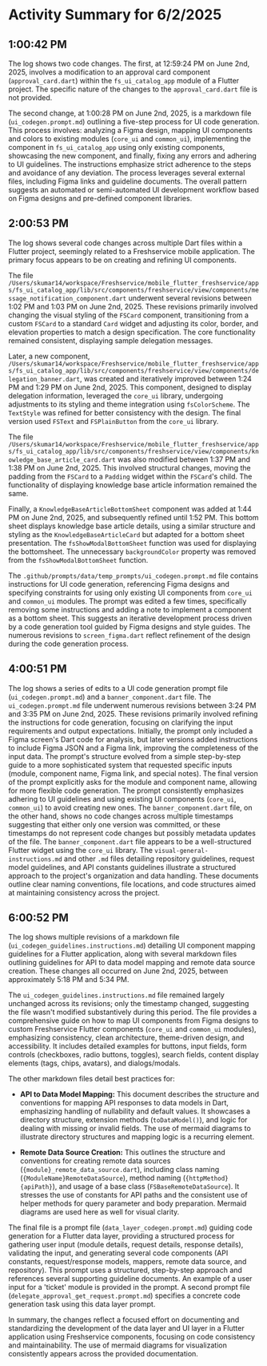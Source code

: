 # Activity Summary for 6/2/2025

## 1:00:42 PM
The log shows two code changes.  The first, at 12:59:24 PM on June 2nd, 2025, involves a modification to an approval card component (`approval_card.dart`) within the `fs_ui_catalog_app`  module of a Flutter project. The specific nature of the changes to the `approval_card.dart` file is not provided.

The second change, at 1:00:28 PM on June 2nd, 2025, is a markdown file (`ui_codegen.prompt.md`) outlining a five-step process for UI code generation.  This process involves:  analyzing a Figma design, mapping UI components and colors to existing modules (`core_ui` and `common_ui`), implementing the component in `fs_ui_catalog_app` using only existing components, showcasing the new component, and finally, fixing any errors and adhering to UI guidelines.  The instructions emphasize strict adherence to the steps and avoidance of any deviation.  The process leverages several external files, including Figma links and guideline documents.  The overall pattern suggests an automated or semi-automated UI development workflow based on Figma designs and pre-defined component libraries.


## 2:00:53 PM
The log shows several code changes across multiple Dart files within a Flutter project, seemingly related to a Freshservice mobile application.  The primary focus appears to be on creating and refining UI components.

The file `/Users/skumar14/workspace/Freshservice/mobile_flutter_freshservice/apps/fs_ui_catalog_app/lib/src/components/freshservice/view/components/message_notification_component.dart` underwent several revisions between 1:02 PM and 1:03 PM on June 2nd, 2025. These revisions primarily involved changing the visual styling of the `FSCard` component, transitioning from a custom `FSCard` to a standard `Card` widget and adjusting its color, border, and elevation properties to match a design specification.  The core functionality remained consistent, displaying sample delegation messages.

Later, a new component, `/Users/skumar14/workspace/Freshservice/mobile_flutter_freshservice/apps/fs_ui_catalog_app/lib/src/components/freshservice/view/components/delegation_banner.dart`, was created and iteratively improved between 1:24 PM and 1:29 PM on June 2nd, 2025. This component, designed to display delegation information, leveraged the `core_ui` library, undergoing adjustments to its styling and theme integration using `fsColorScheme`.  The `TextStyle` was refined for better consistency with the design. The final version used `FSText` and `FSPlainButton` from the `core_ui` library.


The file `/Users/skumar14/workspace/Freshservice/mobile_flutter_freshservice/apps/fs_ui_catalog_app/lib/src/components/freshservice/view/components/knowledge_base_article_card.dart` was also modified between 1:37 PM and 1:38 PM on June 2nd, 2025.  This involved structural changes, moving the padding from the `FSCard` to a `Padding` widget within the `FSCard`'s child.  The functionality of displaying knowledge base article information remained the same.


Finally, a `KnowledgeBaseArticleBottomSheet` component was added at 1:44 PM on June 2nd, 2025, and subsequently refined until 1:52 PM.  This bottom sheet displays knowledge base article details, using a similar structure and styling as the `KnowledgeBaseArticleCard` but adapted for a bottom sheet presentation. The `fsShowModalBottomSheet` function was used for displaying the bottomsheet.  The unnecessary `backgroundColor` property was removed from the `fsShowModalBottomSheet` function.

The `.github/prompts/data/temp_prompts/ui_codegen.prompt.md` file contains instructions for UI code generation, referencing Figma designs and specifying constraints for using only existing UI components from `core_ui` and `common_ui` modules. The prompt was edited a few times, specifically removing some instructions and adding a note to implement a component as a bottom sheet. This suggests an iterative development process driven by a code generation tool guided by Figma designs and style guides.  The numerous revisions to `screen_figma.dart` reflect refinement of the design during the code generation process.


## 4:00:51 PM
The log shows a series of edits to a UI code generation prompt file (`ui_codegen.prompt.md`) and a  `banner_component.dart` file.  The `ui_codegen.prompt.md` file underwent numerous revisions between 3:24 PM and 3:35 PM on June 2nd, 2025.  These revisions primarily involved refining the instructions for code generation, focusing on clarifying the input requirements and output expectations. Initially, the prompt only included a Figma screen's Dart code for analysis, but later versions added instructions to include Figma JSON and a Figma link, improving the completeness of the input data.  The prompt's structure evolved from a simple step-by-step guide to a more sophisticated system that requested specific inputs (module, component name, Figma link, and special notes). The final version of the prompt explicitly asks for the module and component name,  allowing for more flexible code generation.  The prompt consistently emphasizes adhering to UI guidelines and using existing UI components (`core_ui`, `common_ui`) to avoid creating new ones.  The `banner_component.dart` file, on the other hand, shows no code changes across multiple timestamps suggesting that either only one version was committed, or these timestamps do not represent code changes but possibly metadata updates of the file.  The `banner_component.dart` file appears to be a well-structured Flutter widget using the `core_ui` library.  The  `visual-general-instructions.md` and other `.md` files detailing repository guidelines, request model guidelines, and API constants guidelines illustrate a structured approach to the project's organization and data handling.  These documents outline clear naming conventions, file locations, and code structures aimed at maintaining consistency across the project.


## 6:00:52 PM
The log shows multiple revisions of a markdown file (`ui_codegen_guidelines.instructions.md`) detailing UI component mapping guidelines for a Flutter application, along with several markdown files outlining guidelines for API to data model mapping and remote data source creation.  These changes all occurred on June 2nd, 2025, between approximately 5:18 PM and 5:34 PM.

The `ui_codegen_guidelines.instructions.md` file remained largely unchanged across its revisions; only the timestamp changed, suggesting the file wasn't modified substantively during this period.  The file provides a comprehensive guide on how to map UI components from Figma designs to custom Freshservice Flutter components (`core_ui` and `common_ui` modules), emphasizing consistency, clean architecture, theme-driven design, and accessibility. It includes detailed examples for buttons, input fields, form controls (checkboxes, radio buttons, toggles), search fields, content display elements (tags, chips, avatars), and dialogs/modals.

The other markdown files detail best practices for:

* **API to Data Model Mapping:**  This document describes the structure and conventions for mapping API responses to data models in Dart, emphasizing handling of nullability and default values.  It showcases a directory structure,  extension methods (`toDataModel()`), and logic for dealing with missing or invalid fields.  The use of mermaid diagrams to illustrate directory structures and mapping logic is a recurring element.

* **Remote Data Source Creation:** This outlines the structure and conventions for creating remote data sources (`{module}_remote_data_source.dart`), including class naming (`{ModuleName}RemoteDataSource`), method naming (`{httpMethod}{apiPath}`), and usage of a base class (`FSBaseRemoteDataSource`).  It stresses the use of constants for API paths and the consistent use of helper methods for query parameter and body preparation. Mermaid diagrams are used here as well for visual clarity.

The final file is a prompt file (`data_layer_codegen.prompt.md`) guiding code generation for a Flutter data layer,  providing a structured process for gathering user input (module details, request details, response details), validating the input, and generating several code components (API constants, request/response models, mappers, remote data source, and repository).  This prompt uses a structured, step-by-step approach and references several supporting guideline documents.  An example of a user input for a 'ticket' module is provided in the prompt.  A second prompt file (`delegate_approval_get_request.prompt.md`) specifies a concrete code generation task using this data layer prompt.


In summary, the changes reflect a focused effort on documenting and standardizing the development of the data layer and UI layer in a Flutter application using Freshservice components, focusing on code consistency and maintainability.  The use of mermaid diagrams for visualization consistently appears across the provided documentation.
